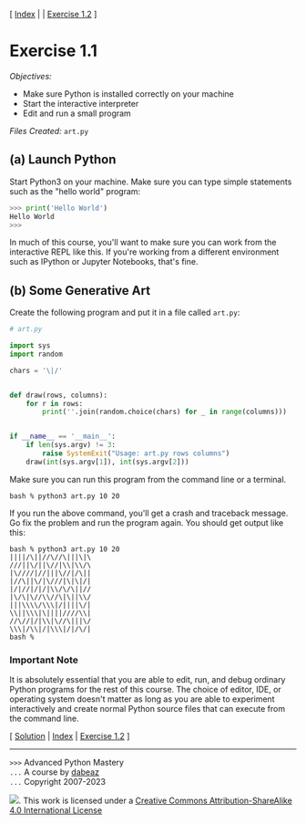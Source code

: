 \[ [Index](index.md) | []() | [Exercise 1.2](ex1_2.md) \]

# Exercise 1.1

*Objectives:*

- Make sure Python is installed correctly on your machine
- Start the interactive interpreter
- Edit and run a small program

*Files Created:* `art.py`

## (a) Launch Python

Start Python3 on your machine. Make sure you can type simple
statements such as the "hello world" program:

```python
>>> print('Hello World')
Hello World
>>>
```

In much of this course, you'll want to make sure you can work from
the interactive REPL like this. If you're working from a different
environment such as IPython or Jupyter Notebooks, that's fine.

## (b) Some Generative Art

Create the following program and put it in a file called `art.py`:

```python
# art.py

import sys
import random

chars = '\|/'


def draw(rows, columns):
    for r in rows:
        print(''.join(random.choice(chars) for _ in range(columns)))


if __name__ == '__main__':
    if len(sys.argv) != 3:
        raise SystemExit("Usage: art.py rows columns")
    draw(int(sys.argv[1]), int(sys.argv[2]))
```

Make sure you can run this program from the command line or a terminal.

```
bash % python3 art.py 10 20
```

If you run the above command, you'll get a crash and traceback message.
Go fix the problem and run the program again. You should get output like
this:

```
bash % python3 art.py 10 20
||||/\||//\//\|||\|\
///||\/||\//|\\|\\/\
|\////|//|||\//|/\||
|//\||\/|\///|\|\|/|
|/|//|/|/|\\/\/\||//
|\/\|\//\\//\|\||\\/
|||\\\\/\\\|/||||\/|
\\||\\\|\||||////\\|
//\//|/|\\|\//\|||\/
\\\|/\\|/|\\\|/|/\/|
bash %
```

### Important Note

It is absolutely essential that you are able to edit, run, and debug
ordinary Python programs for the rest of this course. The choice
of editor, IDE, or operating system doesn't matter as long as you
are able to experiment interactively and create normal Python source
files that can execute from the command line.

\[ [Solution](soln1_1.md) | [Index](index.md) | [Exercise 1.2](ex1_2.md) \]



----
`>>>` Advanced Python Mastery  
`...` A course by [dabeaz](https://www.dabeaz.com)  
`...` Copyright 2007-2023

![](https://i.creativecommons.org/l/by-sa/4.0/88x31.png). This work is licensed under
a [Creative Commons Attribution-ShareAlike 4.0 International License](http://creativecommons.org/licenses/by-sa/4.0/)
